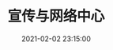 ---
title: 宣传与网络中心
date: 2021-02-02 23:15:00
type: "about"
layout: "about"

profile:
  name: 宣传与网络中心
  avatar: /medias/design-and-web/avatar.jpg
  career: 工具人部门
  introduction:
    - 初，九单未接，众锅飘摇。既而宣网乍出，临天地英才之林，立四海颜值之峰。故锅单得所，推文有归，摄影设计具安排妥当。竺会遂安。然宣网者，绝非工具部门之属。观其活动：朝趋日租，夜谈DT，间或金谷园之宴，卡拉OK之约，欢乐非常。宣网人者，亦非工具人之属，诚如上文所言，皆才子佳人，灵魂有趣，颜值更高。故入网者多觅其所爱，成双成对，传为佳话。
    - 嗟乎！吾宣网之少年者，于此寻吾所志，觅吾所爱，成吾所求。定前途似海，来日方长！
    - 宣网聚集了一群爱好编辑与写作、擅长设计与制作的小可爱们。我们在这里负责推文、设计作品、运营平台，更交流思想、表达情感、展现关切。或许有时任务繁重、三易其稿，但因为有互相的支持、大家的关心，困难都能被攻克，任务也能按时完成。广广竺会，暖暖宣网，戮力同心，未来可期。"

myFunctions:
  enable: true
  data: 
    - 宣传与网络中心是竺可桢学院学生会的宣传部门，主要负责“竺院学生会”公众号的管理、院网文的撰写、各部门推文的排版、设计品的设计和 h5 网页的开发。目前共分为新媒体组、设计组、WEB 组，部长一位
    - 各组分别有副部长一位、组长与副组长若干位，组员若干位。新媒体组主要负责推文排版、摄影、project，设计组主要负责设计品设计制作、VIS 制作等，WEB 组主要负责 HTML 制作。各部门分工明晰，职责准确。

mySkills:
  enable: false

myGallery:
  enable: true
  data:
    pic1:
      url: https://i.loli.net/2021/02/07/DNmgjMiHe2RSnpF.jpg
      thumbnail: /medias/design-and-web/gallery/1.jpg
    pic2:
      url: https://i.loli.net/2021/02/07/pJfbszMT3Y9kxgr.jpg
      thumbnail: /medias/design-and-web/gallery/2.jpg
    pic3:
      url: https://i.loli.net/2021/02/07/yOXtIM5lZSCNoAv.jpg
      thumbnail: /medias/design-and-web/gallery/3.jpg
    pic4:
      url: https://i.loli.net/2021/02/07/Ilb6oFENRvhdw7e.jpg
      thumbnail: /medias/design-and-web/gallery/4.jpg
    pic5:
      url: https://i.loli.net/2021/02/07/rklejfyVJmUci1h.jpg
      thumbnail: /medias/design-and-web/gallery/5.jpg
    pic6:
      url: https://i.loli.net/2021/02/07/r9h2c7vPGx4OiXw.jpg
      thumbnail: /medias/design-and-web/gallery/6.jpg
    pic7:
      url: https://i.loli.net/2021/02/07/Md6PYEQ7OrymDKU.jpg
      thumbnail: /medias/design-and-web/gallery/7.jpg
    pic8:
      url: https://i.loli.net/2021/02/07/WsbqIymShM6d5nr.jpg
      thumbnail: /medias/design-and-web/gallery/8.jpg
    pic9:
      url: https://i.loli.net/2021/02/07/rWLMn2CbGaHpTds.jpg
      thumbnail: /medias/design-and-web/gallery/9.jpg

myPerson: 
  no1: 
    photo: /medias/design-and-web/personalPhotos/1.jpg
    name: 吴湘潆
    nickname: 艾野
    birthday: 2000/10/13
    position: 部长
  no2: 
    photo: /medias/design-and-web/personalPhotos/2.jpg
    name: 马子懿
    nickname: Mark哥
    birthday: 2000/11/29
    position: 副部长
  no3: 
    photo: /medias/design-and-web/personalPhotos/3.jpg
    name: 钟浚豪
    nickname: 丑丑
    birthday: 2001/7/16
    position: 副部长
  no4: 
    photo: /medias/design-and-web/personalPhotos/4.jpg
    name: 王遗琪
    nickname: 七七
    birthday: 2001/8/11
    position: 副部长
  no5: 
    photo: /medias/design-and-web/personalPhotos/5.png
    name: 陈弘泽
    nickname: 给给
    birthday: 2000/12/21
    position: 副部长
  no6: 
    photo: /medias/design-and-web/personalPhotos/6.jpg
    name: 张慧至
    nickname: 纸盒
    birthday: 2002/8/11
    position: 部员
  no7: 
    photo: /medias/design-and-web/personalPhotos/7.jpg
    name: 薛婧
    nickname: 羊鹅
    birthday: 2003/3/13
    position: 部员
  no8: 
    photo: /medias/design-and-web/personalPhotos/8.jpg
    name: 许嘉禾
    nickname: 虾壳
    birthday: 2002/3/4
    position: 部员
  no9: 
    photo: /medias/design-and-web/personalPhotos/9.jpg
    name: 吴林林
    nickname: 木木
    birthday: 2002/6/14
    position: 部员
  no10: 
    photo: /medias/design-and-web/personalPhotos/10.jpg
    name: 尚嘉伊
    nickname: keke
    birthday: 2001/9/8
    position: 部员
  no11: 
    photo: /medias/design-and-web/personalPhotos/11.jpg
    name: 胡启瑞
    nickname: 涯涯
    birthday: 2002/2/21
    position: 部员
  no12: 
    photo: /medias/design-and-web/personalPhotos/12.jpg
    name: 关博仁
    nickname: DD
    birthday: 2002/5/30
    position: 部员
  no13: 
    photo: /medias/design-and-web/personalPhotos/13.jpg
    name: 王非凡
    nickname: 小凡
    birthday: 2001/10/26
    position: 部员
  no14: 
    photo: /medias/design-and-web/personalPhotos/14.jpg
    name: 王钰凯
    nickname: 大绿
    birthday: 2001/2/19
    position: 部员
  no15: 
    photo: /medias/design-and-web/personalPhotos/15.jpg
    name: 潘嘉骏
    nickname: 龟龟
    birthday: 2002/4/6
    position: 部员
  no16: 
    photo: /medias/design-and-web/personalPhotos/16.jpg
    name: 廖楚阳
    nickname: Meia
    birthday: 2003/1/15
    position: 部员
  no17: 
    photo: /medias/design-and-web/personalPhotos/17.jpg
    name: 刘宇骄
    nickname: jojo
    birthday: 2001/9/11
    position: 部员
  no18: 
    photo: /medias/design-and-web/personalPhotos/18.jpg
    name: 余童
    nickname: 鱼头
    birthday: 2002/5/18
    position: 部员
  no19: 
    photo: /medias/design-and-web/personalPhotos/19.jpg
    name: 朱柏玉
    nickname: 刚玉
    birthday: 2002/1/16
    position: 部员
  no20: 
    photo: /medias/design-and-web/personalPhotos/20.jpg
    name: 王继麟
    nickname: 司机
    birthday: 2002/3/26
    position: 部员
  no21: 
    photo: /medias/design-and-web/personalPhotos/21.jpg
    name: 黄文翀
    nickname: 冲哥
    birthday: 2002/5/17
    position: 部员
  no22: 
    photo: /medias/design-and-web/personalPhotos/22.jpg
    name: 赵安可
    nickname: coco
    birthday: 2002/4/16
    position: 部员
---